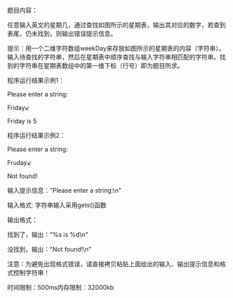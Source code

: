 题目内容：

任意输入英文的星期几，通过查找如图所示的星期表，输出其对应的数字，若查到表尾，仍未找到，则输出错误提示信息。

提示：用一个二维字符数组weekDay来存放如图所示的星期表的内容（字符串）。输入待查找的字符串，然后在星期表中顺序查找与输入字符串相匹配的字符串。找到的字符串在星期表数组中的第一维下标（行号）即为题目所求。

程序运行结果示例1：

Please enter a string:

Friday↙

Friday is 5

程序运行结果示例2：

Please enter a string:

Fruday↙

Not found!

输入提示信息："Please enter a string:\n"

输入格式:  字符串输入采用gets()函数

输出格式：

找到了，输出："%s is %d\n"

没找到，输出："Not found!\n"

注意：为避免出现格式错误，请直接拷贝粘贴上面给出的输入、输出提示信息和格式控制字符串！

时间限制：500ms内存限制：32000kb
